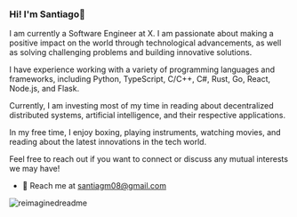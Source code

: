 ### Hi! I'm Santiago👋

I am currently a Software Engineer at X. I am passionate about making a positive impact on the world through technological advancements, as well as solving challenging problems and building innovative solutions.

I have experience working with a variety of programming languages and frameworks, including Python, TypeScript, C/C++, C#, Rust, Go, React, Node.js, and Flask.

Currently, I am investing most of my time in reading about decentralized distributed systems, artificial intelligence, and their respective applications.

In my free time, I enjoy boxing, playing instruments, watching movies, and reading about the latest innovations in the tech world.

Feel free to reach out if you want to connect or discuss any mutual interests we may have!

- 📧 Reach me at [santiagm08@gmail.com](mailto:santiagm@gmail.com)

<img src="https://myreadme.vercel.app/api/embed/santiagomed?panels=userstatistics,toprepositories,toplanguages,commitgraph" alt="reimaginedreadme" />
<!--
**santiagomed/santiagomed** is a ✨ _special_ ✨ repository because its `README.md` (this file) appears on your GitHub profile.

Here are some ideas to get you started:

- 🔭 I’m currently working on ...
- 🌱 I’m currently learning ...
- 👯 I’m looking to collaborate on ...
- 🤔 I’m looking for help with ...
- 💬 Ask me about ...
- 📫 How to reach me: ...
- 😄 Pronouns: ...
- ⚡ Fun fact: ...
-->
